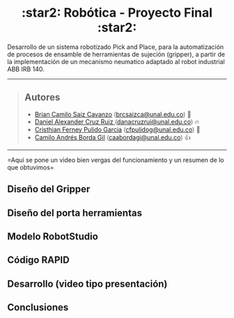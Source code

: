 <h1 align="center"> :star2:  Robótica - Proyecto Final :star2: </h1> 

Desarrollo de un sistema robotizado Pick and Place, para la automatización de procesos de ensamble de herramientas de sujeción (gripper), a partir de la implementación de un mecanismo neumatico adaptado al robot industrial ABB IRB 140.

---


> ## Autores
> 
> - [Brian Camilo Saiz Cavanzo](https://github.com/briansaiz) (brcsaizca@unal.edu.co) :poodle:
> - [Daniel Alexander Cruz Ruiz ](https://github.com/Danacruzrui) (danacruzrui@unal.edu.co) :fire:
> - [Cristhian Ferney Pulido Garcia](https://github.com/CristhianPu) (cfpulidog@unal.edu.co) :hibiscus:
> - [Camilo Andrés Borda Gil](https://github.com/Canborda) (caabordagi@unal.edu.co)  :+1:
---


=Aquí se pone un video bien vergas del funcionamiento y un resumen de lo que obtuvimos=

## Diseño del Gripper 
## Diseño del porta herramientas 
## Modelo RobotStudio 
## Código RAPID
## Desarrollo  (video tipo presentación)
## Conclusiones 
